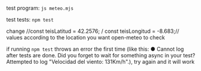 test program: ```js meteo.mjs```

test tests: ```npm test```

change //const teisLatitud = 42.2576; / const teisLongitud = -8.683;// values according to the location you want open-meteo to check

if running ```npm test``` throws an error the first time (like this: ●  Cannot log after tests are done. Did you forget to wait for something async in your test? Attempted to log "Velocidad del viento: 131Km/h".), try again and it will work
